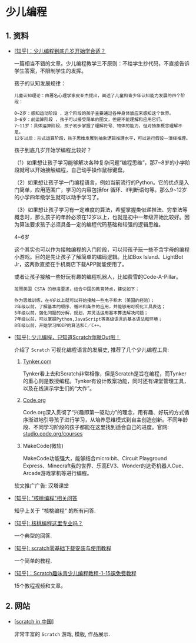 # 少儿编程

## 1. 资料

* [[知乎]：少儿编程到底几岁开始学合适？](https://www.zhihu.com/question/388554254)

    一篇相当不错的文章。少儿编程教学三不原则：不给学生抄代码，不直接告诉学生答案，不限制学生的发挥。

    孩子的认知发展规律：

    ```text
    儿童认知理论：由著名心理学家皮亚杰提出，阐述了儿童和青少年认知能力发展的四个阶段：
    
    0~2岁：感知运动阶段 ，这个阶段的孩子主要通过各种身体放应来感知这个世界。
    3~6岁：前运算阶段 ，孩子可以接受简单的图文，但是不能理解和应用它们。
    7~11岁：具体运算阶段，孩子初步掌握了理解符号、物体的能力，但对抽象概念理解不足。
    12岁以后：形式运算阶段，孩子思维发展到抽象逻辑推理水平，可以进行假设一演绎推理。
    ```

    孩子到底几岁开始学编程比较好？

    （1）如果想让孩子学习能够解决各种复杂问题“编程思维”，那7~8岁的小学阶段就可以开始接触编程，自己动手操作鼠标键盘。

    （2）如果想让孩子学一门编程语言，例如当前流行的Python。它的优点是入门简单，应用范围广，学习的内容包括for 循环、if判断语句等。那么9~12岁的小学四年级学生就可以动手学习了。

    （3）如果想让孩子学习有一定难度的算法，希望掌握类似递推法、穷举法等概念时，那么孩子的年龄必须在12岁以上，也就是初中一年级开始比较好。因为算法要求孩子必须具备一定的编程代码基础和较强的逻辑思维。

    4~6岁

    这个其实也可以作为接触编程的入门阶段，可以带孩子玩一些不含字母的编程小游戏。目的是先让孩子了解简单的编码逻辑。比如Box Island、LightBot Jr，这两款直接在手机商店下载APP就能使用了。

    或者让孩子接触一些好玩有趣的编程机器人，比如费雪的Code-A-Pillar。

    ```text
    按照美国 CSTA 的标准要求，结合中国的教育特点，建议如下：
    
    作为思维训练，在4岁以上就可以开始接触一些电子积木（美国的经验）；
    2年级以前，了解基本的顺序、循环和条件的应用，并能够用可视化工具表达；
    5年级以前，强化问题的分解，规划，并灵活运用基本算法解决问题；
    7年级以前，可以掌握Python,JavaScript等高级语言的基本语法和环境；
    8年级以前，开始学习NOIP的算法和C／C++。
    ```

* [[知乎]: 少儿编程，只知道Scratch你就Out啦！](https://zhuanlan.zhihu.com/p/86068379)

    介绍了 `Scratch` 可视化编程语言的发展史, 推荐了几个少儿编程工具:

    1. [Tynker.com](tynker.com)

        Tynker看上去和Scratch非常相像，但是Scratch是旨在编程，而Tynker的重心则是教授编程。Tynker有设计教案功能，同时还有课堂管理工具，以及在线演示学生们的“大作”。

    2. [Code.org](code.org)

        Code.org深入贯彻了“兴趣即第一驱动力”的理念，用有趣、好玩的方式循序渐进地引导孩子进行学习，从培养思维模式到自主创造创新。不同年龄段、不同学习阶段的孩子都能在这里找到适合自己的进度。官网: [studio.code.org/courses](https://link.zhihu.com/?target=https%3A//studio.code.org/courses)

    3. MakeCode(微软)

        MakeCode功能强大，能够结合micro:bit、Circuit Playground Express、Minecraft我的世界、乐高EV3、Wonder的达奇机器人Cue、Arcade游戏掌机等进行编程。

    软文推广广告: 汉塔课堂

* [[知乎]: "核桃编程"相关问答](https://www.zhihu.com/org/he-tao-bian-cheng-96)

    知乎上关于 "核桃编程" 的所有问答.

* [[知乎]: 核桃编程这里专业吗？](https://www.zhihu.com/question/289960383/answer/482780734)

    一个典型的回答.

* [[知乎]: scratch零基础下载安装与使用教程](https://zhuanlan.zhihu.com/p/38506205)

    一个简单的教程.

* [[知乎]：Scratch趣味青少儿编程教程-1-15课免费教程](https://zhuanlan.zhihu.com/p/92193561)

    15个教程视频和文章。

## 2. 网站

* [[scratch in 中国]](https://www.scratch-cn.cn/)

    非常丰富的 `Scratch` 游戏, 模版, 作品展示.
